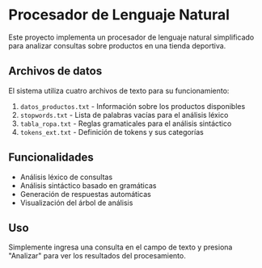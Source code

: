 # Procesador de Lenguaje Natural

Este proyecto implementa un procesador de lenguaje natural simplificado para analizar consultas sobre productos en una tienda deportiva.

## Archivos de datos

El sistema utiliza cuatro archivos de texto para su funcionamiento:

1. `datos_productos.txt` - Información sobre los productos disponibles
2. `stopwords.txt` - Lista de palabras vacías para el análisis léxico
3. `tabla_ropa.txt` - Reglas gramaticales para el análisis sintáctico
4. `tokens_ext.txt` - Definición de tokens y sus categorías

## Funcionalidades

- Análisis léxico de consultas
- Análisis sintáctico basado en gramáticas
- Generación de respuestas automáticas
- Visualización del árbol de análisis

## Uso

Simplemente ingresa una consulta en el campo de texto y presiona "Analizar" para ver los resultados del procesamiento.
